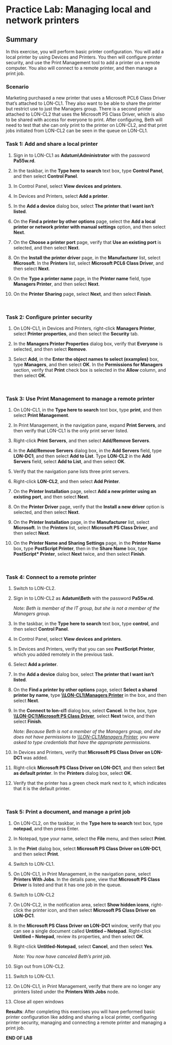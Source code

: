 # Practice Lab: Managing local and network printers

## Summary

In this exercise, you will perform basic printer configuration. You will add a
local printer by using Devices and Printers. You then will configure printer
security, and use the Print Management tool to add a printer on a remote
computer. You also will connect to a remote printer, and then manage a print
job.

### Scenario

Marketing purchased a new printer that uses a Microsoft PCL6 Class Driver that’s
attached to LON-CL1. They also want to be able to share the printer but restrict
use to just the Managers group. There is a second printer attached to LON-CL2
that uses the Microsoft PS Class Driver, which is also to be shared with access
for everyone to print. After configuring, Beth will need to test that she can
only print to the printer on LON-CL2, and that print jobs initiated from LON-CL2
can be seen in the queue on LON-CL1.

### Task 1: Add and share a local printer

1.  Sign in to LON-CL1 as **Adatum\\Administrator** with the password
    **Pa55w.rd**.

2.  In the taskbar, in the **Type here to search** text box, type **Control
    Panel**, and then select **Control Panel**.

3.  In Control Panel, select **View devices and printers**.

4.  In Devices and Printers, select **Add a printer**.

5.  In the **Add a device** dialog box, select **The printer that I want isn’t
    listed**.

6.  On the **Find a printer by other options** page, select the **Add a local
    printer or network printer with manual settings** option, and then select
    **Next**.

7.  On the **Choose a printer port** page, verify that **Use an existing port**
    is selected, and then select **Next**.

8.  On the **Install the printer driver** page, in the **Manufacturer** list,
    select **Microsoft**. In the **Printers** list, select **Microsoft PCL6
    Class Driver**, and then select **Next**.

9.  On the **Type a printer name** page, in the **Printer name** field, type
    **Managers Printer**, and then select **Next**.

10. On the **Printer Sharing** page, select **Next**, and then select
    **Finish**.

 

### Task 2: Configure printer security

1.  On LON-CL1, in Devices and Printers, right-click **Managers Printer**,
    select **Printer properties**, and then select the **Security** tab.

2.  In the **Managers Printer Properties** dialog box, verify that **Everyone**
    is selected, and then select **Remove**.

3.  Select **Add**, in the **Enter the object names to select (examples)** box,
    type **Managers**, and then select **OK**. In the **Permissions for
    Managers** section, verify that **Print** check box is selected in the
    **Allow** column, and then select **OK**.

 

### Task 3: Use Print Management to manage a remote printer

1.  On LON-CL1, in the **Type here to search** text box, type **print**, and
    then select **Print Management**.

2.  In Print Management, in the navigation pane, expand **Print Servers**, and
    then verify that LON-CL1 is the only print server listed.

3.  Right-click **Print Servers**, and then select **Add/Remove Servers**.

4.  In the **Add/Remove Servers** dialog box, in the **Add Servers** field, type
    **LON-DC1**, and then select **Add to List**. Type **LON-CL2** in the **Add
    Servers** field, select **Add to List**, and then select **OK**.

5.  Verify that the navigation pane lists three print servers.

6.  Right-click **LON-CL2**, and then select **Add Printer**.

7.  On the **Printer Installation** page, select **Add a new printer using an
    existing port**, and then select **Next**.

8.  On the **Printer Driver** page, verify that the **Install a new driver**
    option is selected, and then select **Next**.

9.  On the **Printer Installation** page, in the **Manufacturer** list, select
    **Microsoft**. In the **Printers** list, select **Microsoft PS Class
    Driver**, and then select **Next**.

10. On the **Printer Name and Sharing Settings** page, in the **Printer Name**
    box, type **PostScript Printer**, then in the **Share Name** box, type
    **PostScript\* Printer**, select **Next** twice, and then select **Finish**.

 

### Task 4: Connect to a remote printer

1.  Switch to LON-CL2.

2.  Sign in to LON-CL2 as **Adatum\\Beth** with the password **Pa55w.rd**.

    _Note: Beth is member of the IT group, but she is not a member of the
    Managers group._

3.  In the taskbar, in the **Type here to search** text box, type **control**,
    and then select **Control Panel**.

4.  In Control Panel, select **View devices and printers**.

5.  In Devices and Printers, verify that you can see **PostScript Printer**,
    which you added remotely in the previous task.

6.  Select **Add a printer**.

7.  In the **Add a device** dialog box, select **The printer that I want isn’t
    listed**.

8.  On the **Find a printer by other options** page, select **Select a shared
    printer by name**, type [**\\\\LON-CL1\\Managers
    Printer**](file:///\\LON-CL1\Managers%20Printer) in the box, and then select
    **Next**.

9.  In the **Connect to lon-cl1** dialog box, select **Cancel**. In the box,
    type [**\\\\LON-DC1\\Microsoft PS Class
    Driver**](file:///\\LON-DC1\Microsoft%20PS%20Class%20Driver), select **Next**
    twice, and then select **Finish**.

    _Note: Because Beth is not a member of the Managers group, and she does not have permissions to [\\\\LON-CL1\\Managers
    Printer](file:///\\LON-CL1\Managers%20Printer), you were asked to type
    credentials that have the appropriate permissions._

10. In Devices and Printers, verify that **Microsoft PS Class Driver on
    LON-DC1** was added.

11. Right-click **Microsoft PS Class Driver on LON-DC1**, and then select **Set
    as default printer**. In the **Printers** dialog box, select **OK**.

12. Verify that the printer has a green check mark next to it, which indicates
    that it is the default printer.

 

### Task 5: Print a document, and manage a print job

1.  On LON-CL2, on the taskbar, in the **Type here to search** text box, type
    **notepad**, and then press Enter.

2.  In Notepad, type your name, select the **File** menu, and then select
    **Print**.

3.  In the **Print** dialog box, select **Microsoft PS Class Driver on
    LON-DC1**, and then select **Print**.

4.  Switch to LON-CL1.

5.  On LON-CL1, in Print Management, in the navigation pane, select **Printers
    With Jobs**. In the details pane, view that **Microsoft PS Class Driver** is
    listed and that it has one job in the queue.

6.  Switch to LON-CL2

7.  On LON-CL2, in the notification area, select **Show hidden icons**,
    right-click the printer icon, and then select **Microsoft PS Class Driver on
    LON-DC1**.

8.  In the **Microsoft PS Class Driver on LON-DC1** window, verify that you can
    see a single document called **Untitled – Notepad**. Right-click **Untitled
    – Notepad**, review its properties, and then select **OK**.

9.  Right-click **Untitled-Notepad**, select **Cancel**, and then select
    **Yes**.

    _Note: You now have canceled Beth’s print job._

10. Sign out from LON-CL2.

11. Switch to LON-CL1.

12. On LON-CL1, in Print Management, verify that there are no longer any
    printers listed under the **Printers With Jobs** node.

13. Close all open windows


**Results**: After completing this exercises you will have performed basic
printer configuration like adding and sharing a local printer, configuring
printer security, managing and connecting a remote printer and managing a print
job.

**END OF LAB**